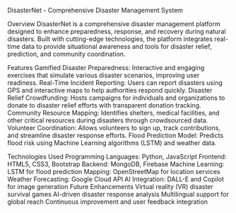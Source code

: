 DisasterNet - Comprehensive Disaster Management System


Overview
DisasterNet is a comprehensive disaster management platform designed to enhance preparedness, response, and recovery during natural disasters. Built with cutting-edge technologies, the platform integrates real-time data to provide situational awareness and tools for disaster relief, prediction, and community coordination.

Features
Gamified Disaster Preparedness: Interactive and engaging exercises that simulate various disaster scenarios, improving user readiness.
Real-Time Incident Reporting: Users can report disasters using GPS and interactive maps to help authorities respond quickly.
Disaster Relief Crowdfunding: Hosts campaigns for individuals and organizations to donate to disaster relief efforts with transparent donation tracking.
Community Resource Mapping: Identifies shelters, medical facilities, and other critical resources during disasters through crowdsourced data.
Volunteer Coordination: Allows volunteers to sign up, track contributions, and streamline disaster response efforts.
Flood Prediction Model: Predicts flood risk using Machine Learning algorithms (LSTM) and weather data.


Technologies Used
Programming Languages: Python, JavaScript
Frontend: HTML5, CSS3, Bootstrap
Backend: MongoDB, Firebase
Machine Learning: LSTM for flood prediction
Mapping: OpenStreetMap for location services
Weather Forecasting: Google Cloud API
AI Integration: DALL-E and Copilot for image generation
Future Enhancements
Virtual reality (VR) disaster survival games
AI-driven disaster response analysis
Multilingual support for global reach
Continuous improvement and user feedback integration
